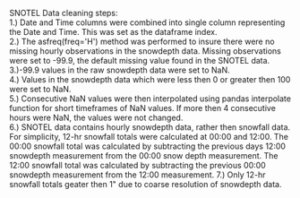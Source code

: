 SNOTEL Data cleaning steps:  
1.) Date and Time columns were combined into single column representing the Date and Time.  This was set as the dataframe index.  
2.) The asfreq(freq='H') method was performed to insure there were no missing hourly observations in the snowdepth data.  Missing observations were set to -99.9, the default missing value found in the SNOTEL data.  
3.)-99.9 values in the raw snowdepth data were set to NaN.  
4.) Values in the snowdepth data which were less then 0 or greater then 100 were set to NaN.  
5.) Consecutive NaN values were then interpolated using pandas interpolate function for short timeframes of NaN values.  If more then 4 consecutive hours were NaN, the values were not changed.  
6.) SNOTEL data contains hourly snowdepth data, rather then snowfall data. For simplicity, 12-hr snowfall totals were calculated at 00:00 and 12:00.  The 00:00 snowfall total was calculated by subtracting the previous days 12:00 snowdepth measurement from the 00:00 snow depth measurement.  The 12:00 snowfall total was calculated by subtracting the previous 00:00 snowdepth measurement from the 12:00 measurement.  7.) Only 12-hr snowfall totals geater then 1" due to coarse resolution of snowdepth data.
